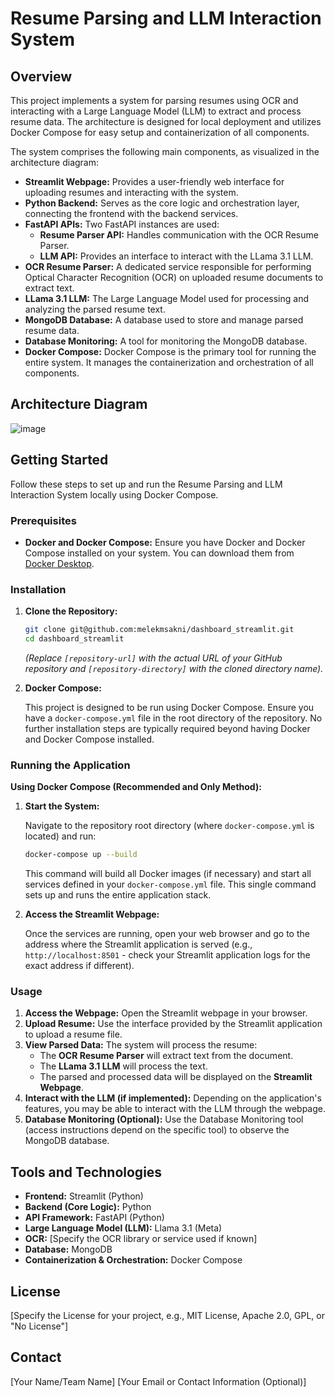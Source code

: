 # Resume Parsing and LLM Interaction System

## Overview

This project implements a system for parsing resumes using OCR and interacting with a Large Language Model (LLM) to extract and process resume data. The architecture is designed for local deployment and utilizes Docker Compose for easy setup and containerization of all components.

The system comprises the following main components, as visualized in the architecture diagram:

*   **Streamlit Webpage:** Provides a user-friendly web interface for uploading resumes and interacting with the system.
*   **Python Backend:**  Serves as the core logic and orchestration layer, connecting the frontend with the backend services.
*   **FastAPI APIs:**  Two FastAPI instances are used:
    *   **Resume Parser API:**  Handles communication with the OCR Resume Parser.
    *   **LLM API:**  Provides an interface to interact with the LLama 3.1 LLM.
*   **OCR Resume Parser:**  A dedicated service responsible for performing Optical Character Recognition (OCR) on uploaded resume documents to extract text.
*   **LLama 3.1 LLM:**  The Large Language Model used for processing and analyzing the parsed resume text.
*   **MongoDB Database:**  A database used to store and manage parsed resume data.
*   **Database Monitoring:**  A tool for monitoring the MongoDB database.
*   **Docker Compose:**  Docker Compose is the primary tool for running the entire system. It manages the containerization and orchestration of all components.

## Architecture Diagram

![image](https://github.com/user-attachments/assets/8c7c7c75-b459-4802-ade5-d5e8e2a27435)



## Getting Started

Follow these steps to set up and run the Resume Parsing and LLM Interaction System locally using Docker Compose.

### Prerequisites

*   **Docker and Docker Compose:** Ensure you have Docker and Docker Compose installed on your system. You can download them from [Docker Desktop](https://www.docker.com/products/docker-desktop/).

### Installation

1.  **Clone the Repository:**

    ```bash
    git clone git@github.com:melekmsakni/dashboard_streamlit.git
    cd dashboard_streamlit
    ```

    *(Replace `[repository-url]` with the actual URL of your GitHub repository and `[repository-directory]` with the cloned directory name).*

2.  **Docker Compose:**

    This project is designed to be run using Docker Compose. Ensure you have a `docker-compose.yml` file in the root directory of the repository. No further installation steps are typically required beyond having Docker and Docker Compose installed.

### Running the Application

**Using Docker Compose (Recommended and Only Method):**

1.  **Start the System:**

    Navigate to the repository root directory (where `docker-compose.yml` is located) and run:

    ```bash
    docker-compose up --build
    ```

    This command will build all Docker images (if necessary) and start all services defined in your `docker-compose.yml` file. This single command sets up and runs the entire application stack.

2.  **Access the Streamlit Webpage:**

    Once the services are running, open your web browser and go to the address where the Streamlit application is served (e.g., `http://localhost:8501` - check your Streamlit application logs for the exact address if different).

### Usage

1.  **Access the Webpage:** Open the Streamlit webpage in your browser.
2.  **Upload Resume:** Use the interface provided by the Streamlit application to upload a resume file.
3.  **View Parsed Data:** The system will process the resume:
    *   The **OCR Resume Parser** will extract text from the document.
    *   The **LLama 3.1 LLM** will process the text.
    *   The parsed and processed data will be displayed on the **Streamlit Webpage**.
4.  **Interact with the LLM (if implemented):** Depending on the application's features, you may be able to interact with the LLM through the webpage.
5.  **Database Monitoring (Optional):** Use the Database Monitoring tool (access instructions depend on the specific tool) to observe the MongoDB database.

## Tools and Technologies

*   **Frontend:** Streamlit (Python)
*   **Backend (Core Logic):** Python
*   **API Framework:** FastAPI (Python)
*   **Large Language Model (LLM):** Llama 3.1 (Meta)
*   **OCR:** [Specify the OCR library or service used if known]
*   **Database:** MongoDB
*   **Containerization & Orchestration:** Docker Compose

## License

[Specify the License for your project, e.g., MIT License, Apache 2.0, GPL, or "No License"]

## Contact

[Your Name/Team Name]
[Your Email or Contact Information (Optional)]
